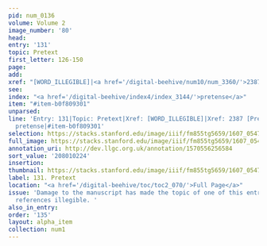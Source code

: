 ```yaml
---
pid: num_0136
volume: Volume 2
image_number: '80'
head:
entry: '131'
topic: Pretext
first_letter: 126-150
page:
add:
xref: "[WORD_ILLEGIBLE]|<a href='/digital-beehive/num10/num_3360/'>2387 [Pretence]</a>"
see:
index: "<a href='/digital-beehive/index4/index_3144/'>pretense</a>"
item: "#item-b0f809301"
unparsed:
line: 'Entry: 131|Topic: Pretext|Xref: [WORD_ILLEGIBLE]|Xref: 2387 [Pretence]|Index:
  pretense|#item-b0f809301'
selection: https://stacks.stanford.edu/image/iiif/fm855tg5659/1607_0547/786,224,3007,693/full/0/default.jpg
full_image: https://stacks.stanford.edu/image/iiif/fm855tg5659/1607_0547/full/full/0/default.jpg
annotation_uri: http://dev.llgc.org.uk/annotation/1570556256584
sort_value: '208010224'
insertion:
thumbnail: https://stacks.stanford.edu/image/iiif/fm855tg5659/1607_0547/786,224,600,180/250,/0/default.jpg
label: 131. Pretext
location: "<a href='/digital-beehive/toc/toc2_070/'>Full Page</a>"
issue: 'Damage to the manuscript has made the topic of one of this entry''s cross
  references illegible. '
also_in_entry:
order: '135'
layout: alpha_item
collection: num1
---
```

